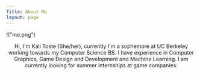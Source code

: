 ```yaml
---
Title: About Me
layout: page
---
```

!("me.png")
<p align=middle>
  Hi, I'm Kali Toste (She/her), currently I'm a sophemore at UC Berkeley working towards my Computer Science BS. I have experience in Computer Graphics, Game Design and Development and Machine Learning. I am currently looking for summer internships at game companies.
</p>


